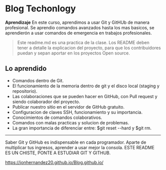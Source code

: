 # Blog Techonlogy
**Aprendizaje**
En este curso, aprendimos a usar Git y GitHUb de manera profesional. Se aprendio comandos avanzados hasta los mas basicos, se aprendierón a usar comandos de emergencia en trabajos profesionales.

> Este readme.md es una practica de la clase. Los README deben tener a detalle la explicacion del proyecto, para que los contribuidores puedan y sepan aportar en los proyectos Open source.

## Lo aprendido
- Comandos dentro de Git.
- El funcionamiento de la memoria dentro de git y el disco local (staging y repositorio).
- Las colaboraciones que se pueden hacer en GitHub, con Pull request y siendo colaborador del proyecto.
- Publicar nuestro sitio en el servidor de GitHub gratuito.
- Configuracion de claves SSH, funcionamiento y su importancia.
- Conocimientos de comandos colaborativos.
- Comandos con malas practicas y solucion de problemas.
- La gran importancia de diferenciar entre: $git reset --hard y $git rm.

------------

Saber Git y GitHub es indispensable en cada programador. Aparte de multiplicar tus ingresos, aprender a usar mejor la consola. ESTE README ES UN CHISTE, PONTE A ESTUDIAR GIT Y GITHUB.

https://jonhernandez20.github.io/Blog.github.io/
